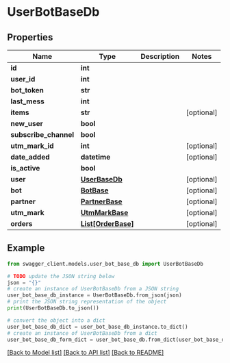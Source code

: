 # UserBotBaseDb


## Properties

Name | Type | Description | Notes
------------ | ------------- | ------------- | -------------
**id** | **int** |  | 
**user_id** | **int** |  | 
**bot_token** | **str** |  | 
**last_mess** | **int** |  | 
**items** | **str** |  | [optional] 
**new_user** | **bool** |  | 
**subscribe_channel** | **bool** |  | 
**utm_mark_id** | **int** |  | [optional] 
**date_added** | **datetime** |  | [optional] 
**is_active** | **bool** |  | 
**user** | [**UserBaseDb**](UserBaseDb.md) |  | [optional] 
**bot** | [**BotBase**](BotBase.md) |  | [optional] 
**partner** | [**PartnerBase**](PartnerBase.md) |  | [optional] 
**utm_mark** | [**UtmMarkBase**](UtmMarkBase.md) |  | [optional] 
**orders** | [**List[OrderBase]**](OrderBase.md) |  | [optional] 

## Example

```python
from swagger_client.models.user_bot_base_db import UserBotBaseDb

# TODO update the JSON string below
json = "{}"
# create an instance of UserBotBaseDb from a JSON string
user_bot_base_db_instance = UserBotBaseDb.from_json(json)
# print the JSON string representation of the object
print(UserBotBaseDb.to_json())

# convert the object into a dict
user_bot_base_db_dict = user_bot_base_db_instance.to_dict()
# create an instance of UserBotBaseDb from a dict
user_bot_base_db_form_dict = user_bot_base_db.from_dict(user_bot_base_db_dict)
```
[[Back to Model list]](../README.md#documentation-for-models) [[Back to API list]](../README.md#documentation-for-api-endpoints) [[Back to README]](../README.md)


